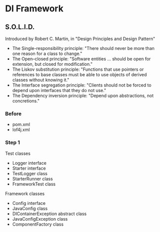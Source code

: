 # DI Framework

## S.O.L.I.D.

Introduced by Robert C. Martin, in "Design Principles and Design Pattern"

- The Single-responsibility principle: "There should never be more than one reason for a class to change."
- The Open–closed principle: "Software entities ... should be open for extension, but closed for modification."
- The Liskov substitution principle: "Functions that use pointers or references to base classes must be able to use objects of derived classes without knowing it."
- The Interface segregation principle: "Clients should not be forced to depend upon interfaces that they do not use."
- The Dependency inversion principle: "Depend upon abstractions, not concretions."

### Before 

- pom.xml
- lof4j.xml

### Step 1

Test classes
- Logger interface
- Starter interface
- TestLogger class
- StarterRunner class
- FrameworkTest class

Framework classes
- Config interface
- JavaConfig class
- DIContainerException abstract class
- JavaConfigException class
- ComponentFactory class



###
